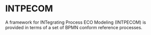 # INTPECOM
A framework for INTegrating Process ECO Modeling (INTPECOM) is provided in terms of a set of BPMN conform reference processes.
